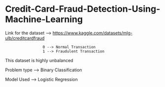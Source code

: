 # Credit-Card-Fraud-Detection-Using-Machine-Learning


Link for the dataset -->  https://www.kaggle.com/datasets/mlg-ulb/creditcardfraud
 
                     0 --> Normal Transaction
                     1 --> Fraudulent Transaction
                     
This dataset is highly unbalanced

Problem type --> Binary Classification

Model Used   --> Logistic Regression

